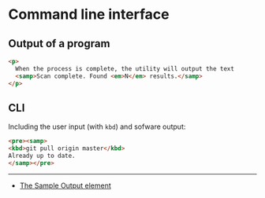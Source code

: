 # Command line interface

## Output of a program

```html
<p>
  When the process is complete, the utility will output the text
  <samp>Scan complete. Found <em>N</em> results.</samp>
</p>
```

## CLI

Including the user input (with `kbd`) and sofware output:

```html
<pre><samp>
<kbd>git pull origin master</kbd>
Already up to date.
</samp></pre>
```

---

- [The Sample Output element](https://developer.mozilla.org/en-US/docs/Web/HTML/Element/samp)
